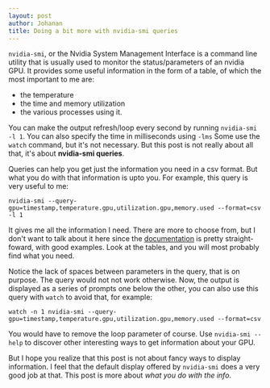 ```yaml
---
layout: post
author: Johanan
title: Doing a bit more with nvidia-smi queries
---
```


`nvidia-smi`, or the Nvidia System Management Interface is a command line utility that is usually used to monitor the status/parameters of an nvidia GPU.
It provides some useful information in the form of a table, of which the most important to me are: 
- the temperature
- the time and memory utilization
- the various processes using it.

You can make the output refresh/loop every second by running `nvidia-smi -l 1`. 
You can also specify the time in milliseconds using `-lms`
Some use the `watch` command, but it's not necessary. 
But this post is not really about all that, it's about **nvidia-smi queries**. 
 

Queries can help you get just the information you need in a csv format. 
But what you do with that information is upto you. 
For example, this query is very useful to me: 
```
nvidia-smi --query-gpu=timestamp,temperature.gpu,utilization.gpu,memory.used --format=csv -l 1
```
It gives me all the information I need.
There are more to choose from, but I don't want to talk about it here since the [documentation](https://nvidia.custhelp.com/app/answers/detail/a_id/3751/~/useful-nvidia-smi-queries) is pretty straight-foward, with good examples.
Look at the tables, and you will most probably find what you need.

Notice the lack of spaces between parameters in the query, that is on purpose. 
The query would not not work otherwise. 
Now, the output is displayed as a series of prompts one below the other, you can also use this query with `watch` to avoid that, for example: 
```
watch -n 1 nvidia-smi --query-gpu=timestamp,temperature.gpu,utilization.gpu,memory.used --format=csv
```
You would have to remove the loop parameter of course.
Use `nvidia-smi --help` to discover other interesting ways to get information about your GPU.

But I hope you realize that this post is not about fancy ways to display information. 
I feel that the default display offered by `nvidia-smi` does a very good job at that. 
This post is more about *what you do with the info*.